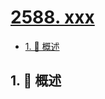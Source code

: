 # [2588. xxx](https://github.com/Tdahuyou/TNotes.leetcode/tree/main/notes/2588.%20xxx)

<!-- region:toc -->

- [1. 📝 概述](#1--概述)

<!-- endregion:toc -->

## 1. 📝 概述
